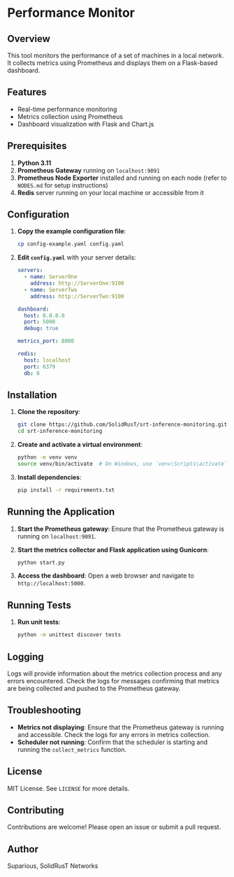 # Performance Monitor

## Overview

This tool monitors the performance of a set of machines in a local network. It collects metrics using Prometheus and displays them on a Flask-based dashboard.

## Features

- Real-time performance monitoring
- Metrics collection using Prometheus
- Dashboard visualization with Flask and Chart.js

## Prerequisites

1. **Python 3.11**
2. **Prometheus Gateway** running on `localhost:9091`
3. **Prometheus Node Exporter** installed and running on each node (refer to `NODES.md` for setup instructions)
4. **Redis** server running on your local machine or accessible from it

## Configuration

1. **Copy the example configuration file**:

   ```bash
   cp config-example.yaml config.yaml
   ```

2. **Edit `config.yaml`** with your server details:

   ```yaml
   servers:
     - name: ServerOne
       address: http://ServerOne:9100
     - name: ServerTwo
       address: http://ServerTwo:9100

   dashboard:
     host: 0.0.0.0
     port: 5000
     debug: true

   metrics_port: 8000

   redis:
     host: localhost
     port: 6379
     db: 0
   ```

## Installation

1. **Clone the repository**:

   ```bash
   git clone https://github.com/SolidRusT/srt-inference-monitoring.git
   cd srt-inference-monitoring
   ```

2. **Create and activate a virtual environment**:

   ```bash
   python -m venv venv
   source venv/bin/activate  # On Windows, use `venv\Scripts\activate`
   ```

3. **Install dependencies**:

   ```bash
   pip install -r requirements.txt
   ```

## Running the Application

1. **Start the Prometheus gateway**:
   Ensure that the Prometheus gateway is running on `localhost:9091`.

2. **Start the metrics collector and Flask application using Gunicorn**:

   ```bash
   python start.py
   ```

3. **Access the dashboard**:
   Open a web browser and navigate to `http://localhost:5000`.

## Running Tests

1. **Run unit tests**:

   ```bash
   python -m unittest discover tests
   ```

## Logging

Logs will provide information about the metrics collection process and any errors encountered. Check the logs for messages confirming that metrics are being collected and pushed to the Prometheus gateway.

## Troubleshooting

- **Metrics not displaying**: Ensure that the Prometheus gateway is running and accessible. Check the logs for any errors in metrics collection.
- **Scheduler not running**: Confirm that the scheduler is starting and running the `collect_metrics` function.

## License

MIT License. See `LICENSE` for more details.

## Contributing

Contributions are welcome! Please open an issue or submit a pull request.

## Author

Suparious, SolidRusT Networks
